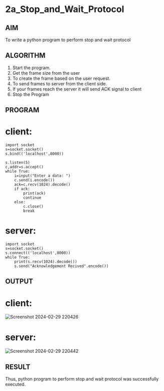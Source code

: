 # 2a_Stop_and_Wait_Protocol
## AIM 
To write a python program to perform stop and wait protocol
## ALGORITHM
1. Start the program.
2. Get the frame size from the user
3. To create the frame based on the user request.
4. To send frames to server from the client side.
5. If your frames reach the server it will send ACK signal to client
6. Stop the Program
## PROGRAM
# client:
```
import socket
s=socket.socket()
s.bind(('localhost',8000))

s.listen(5)
c,addr=s.accept()
while True:
    i=input("Enter a data: ")
    c.send(i.encode())
    ack=c.recv(1024).decode()
    if ack:
        print(ack)
        continue
    else:
        c.close()
        break
```
# server:
```
import socket
s=socket.socket()
s.connect(('localhost',8000))
while True:
    print(s.recv(1024).decode())
    s.send("Acknowledgement Recived".encode())
```
## OUTPUT
# client:
![Screenshot 2024-02-29 220426](https://github.com/Gokztechz/2a_Stop_and_Wait_Protocol/assets/117667038/cf31ae83-8012-416b-aa21-6c9d417e723e)
# server:
![Screenshot 2024-02-29 220442](https://github.com/Gokztechz/2a_Stop_and_Wait_Protocol/assets/117667038/ea289238-d282-4d12-9c4f-fc9ea8697ccd)


## RESULT
Thus, python program to perform stop and wait protocol was successfully executed.
